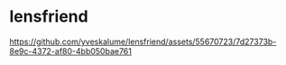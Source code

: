 
# lensfriend
https://github.com/yveskalume/lensfriend/assets/55670723/7d27373b-8e9c-4372-af80-4bb050bae761

